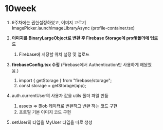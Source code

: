 # 10week

1. 9주차에는 권한설정하였고, 이미지 고르기 ImagePicker.launchImageLibraryAsync (profile-container.tsx)

2. **이미지를 BinaryLargeObject로 변환 후 Firebase Storage에 profil폴더에 업로드**

   1. Firebase에 저장할 위치 설정 및 업로드

3. **firebaseConfig.tsx 수정** (Firebase에서 Authentication만 사용하게 해놨었음.)

   1. import { getStorage } from "firebase/storage";
   2. const storage = getStorage(app);

4. auth.currentUser의 사용자 값을 utils 폴더 파일 만듦

   1. assets => Blob 데이터로 변환하고 반환 하는 코드 구현
   2. 프로필 기본 이미지 코드 구현

5. setUser의 타입을 MyUser 타입을 따로 생성

